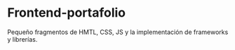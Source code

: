 # Frontend-portafolio
Pequeño fragmentos de HMTL, CSS, JS y la implementación de frameworks y librerías.
